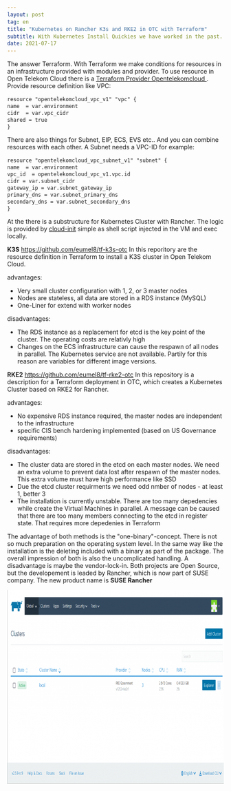```yaml
---
layout: post
tag: en
title: "Kubernetes on Rancher K3s and RKE2 in OTC with Terraform"
subtitle: With Kubernetes Install Quickies we have worked in the past. K3S made a very good experience, a single binary, developed by Rancher, to use in smaller environments for Kubernetes. But how can we install a complete working space?
date: 2021-07-17
---
```


The answer Terraform. With Terraform we make conditions for resources in an infrastructure provided with modules and provider. To use resource in Open Telekom Cloud there is a <a href="https://registry.terraform.io/providers/opentelekomcloud/opentelekomcloud/latest/docs">Terraform Provider Opentelekomcloud </a>. Provide resource definition like VPC:

```
resource "opentelekomcloud_vpc_v1" "vpc" {
name  = var.environment
cidr  = var.vpc_cidr
shared = true
}
```

There are also things for Subnet, EIP, ECS, EVS etc.. And you can combine resources with each other. A Subnet needs a VPC-ID for example:

```
resource "opentelekomcloud_vpc_subnet_v1" "subnet" {
name  = var.environment
vpc_id  = opentelekomcloud_vpc_v1.vpc.id
cidr = var.subnet_cidr
gateway_ip = var.subnet_gateway_ip
primary_dns = var.subnet_primary_dns
secondary_dns = var.subnet_secondary_dns
}
```

At the there is a substructure for Kubernetes Cluster with Rancher. The logic is provided by <a href="https://cloud-init.io/">cloud-init</a> simple as shell script injected in the VM and exec locally.

<strong>K3S</strong>
https://github.com/eumel8/tf-k3s-otc
In this reporitory are the resource definition in Terraform to install a K3S cluster in Open Telekom Cloud. 

advantages:
<ul>
  <li>Very small cluster configuration with 1, 2, or 3 master nodes</li>
  <li>Nodes are stateless, all data are stored in a RDS instance (MySQL)</li>
  <li>One-Liner for extend with worker nodes</li>
</ul>


disadvantages:
<ul>
  <li>The RDS instance as a replacement for etcd is the key point of the cluster. The operating costs are relativly high</li>
  <li>Changes on the ECS infrastructure can cause the respawn of all nodes in parallel. The Kubernetes service are not available. Partily for this reason are variables for different image versions.</li>
</ul>


<strong>RKE2</strong>
https://github.com/eumel8/tf-rke2-otc
In this repository is a description for a Terraform deployment in OTC, which creates a Kubernetes Cluster based on RKE2 for Rancher.

advantages:
<ul>
  <li>No expensive RDS instance required, the master nodes are independent to the infrastructure</li>
  <li>specific CIS bench hardening implemented (based on US Governance requirements) </li>
</ul>

disadvantages:
<ul>
  <li>The cluster data are stored in the etcd on each master nodes. We need an extra volume to prevent data lost after respawn of the master nodes. This extra volume must have high performance like SSD</li>
  <li>Due the etcd cluster requirments we need odd nmber of nodes - at least 1, better 3</li>
  <li>The installation is currently unstable. There are too many depedencies while create the Virtual Machines in parallel. A message can be caused that there are too many members connecting to the etcd in register state. That requires more depedenies in Terraform</li>
</ul>

The advantage of both methods is the "one-binary"-concept. There is not so much preparation on the operating system level. In the same way like the installation is the deleting  included with a binary as part of the package. The overall impression of both is also the uncomplicated handling.
A disadvantage is maybe the vendor-lock-in. Both projects are Open Source, but the developement is leaded by Rancher, which is now part of SUSE company. The new product name is <strong>SUSE Rancher</strong>

<img src="/images/2021-07-21-1.png" width="900" height="450" />
